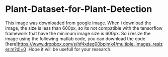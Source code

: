 # Plant-Dataset-for-Plant-Detection
This image was downloaded from google image. When i download the image, the size is less than 600px, so its not compatible with the tensorflow framework that have the minimum image size is 600px. So i resize the image using the following matlab code, you can download the code [here]https://www.dropbox.com/s/hf4xdeg00bpjmk4/multiple_images_resizer.m?dl=0 .Hope it will be usefull for your research.
